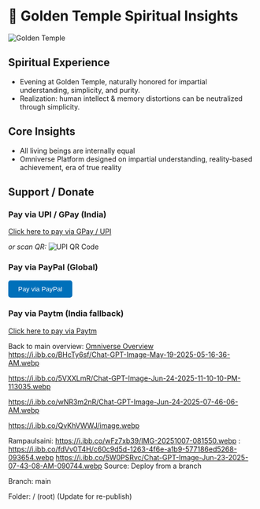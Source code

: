 
# 🌟 Golden Temple Spiritual Insights

![Golden Temple](assets/golden-temple.webp)

## Spiritual Experience
- Evening at Golden Temple, naturally honored for impartial understanding, simplicity, and purity.
- Realization: human intellect & memory distortions can be neutralized through simplicity.

## Core Insights
- All living beings are internally equal
- Omniverse Platform designed on impartial understanding, reality-based achievement, era of true reality

## Support / Donate
### Pay via UPI / GPay (India)
[Click here to pay via GPay / UPI](upi://pay?pa=sainirampaul60@okaxis&pn=RampaulSaini&cu=INR)

_or scan QR:_
![UPI QR Code](assets/upi-qr.png)

### Pay via PayPal (Global)
<form action="https://www.paypal.com/donate" method="post" target="_top">
  <input type="hidden" name="hosted_button_id" value="YOUR_PAYPAL_BUTTON_ID" />
  <input type="submit" value="Pay via PayPal" style="padding: 10px 20px; background-color: #0070ba; color: white; border: none; border-radius: 5px; cursor: pointer;" />
</form>

### Pay via Paytm (India fallback)
[Click here to pay via Paytm](https://paytm.me/sainirampaul60)

Back to main overview: [Omniverse Overview](README.md)
https://i.ibb.co/BHcTy6sf/Chat-GPT-Image-May-19-2025-05-16-36-AM.webp

https://i.ibb.co/5VXXLmR/Chat-GPT-Image-Jun-24-2025-11-10-10-PM-113035.webp

https://i.ibb.co/wNR3m2nR/Chat-GPT-Image-Jun-24-2025-07-46-06-AM.webp

https://i.ibb.co/QvKhVWWJ/image.webp

 Rampaulsaini: https://i.ibb.co/wFz7xb39/IMG-20251007-081550.webp
: https://i.ibb.co/fdVv0T4H/c60c9d5d-1263-4f6e-a1b9-577186ed5268-093654.webp
 https://i.ibb.co/5W0PSRvc/Chat-GPT-Image-Jun-23-2025-07-43-08-AM-090744.webp
Source: Deploy from a branch

Branch: main

Folder: / (root)
(Update for re-publish)
